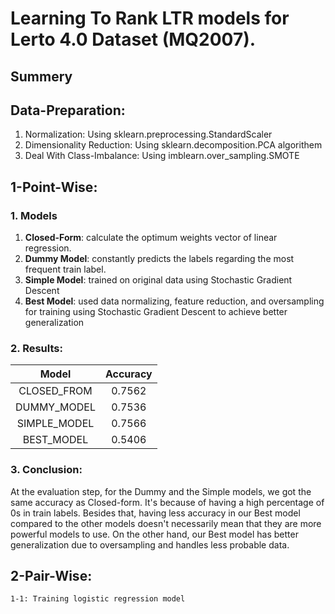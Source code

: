 # Learning To Rank LTR models for Lerto 4.0 Dataset (MQ2007).

## Summery


## Data-Preparation:
1. Normalization: Using sklearn.preprocessing.StandardScaler
2. Dimensionality Reduction: Using sklearn.decomposition.PCA algorithem
3. Deal With Class-Imbalance: Using imblearn.over_sampling.SMOTE 

## 1-Point-Wise:
### 1. Models
1. **Closed-Form**: calculate the optimum weights vector of linear regression.
2. **Dummy Model**: constantly predicts the labels regarding the most frequent train label.
3. **Simple Model**: trained on original data using Stochastic Gradient Descent
4. **Best Model**: used data normalizing, feature reduction, and oversampling for training using Stochastic Gradient Descent to achieve better generalization
### 2. Results:

| Model | Accuracy |
|  :--------:  | :------: |
|  CLOSED_FROM | 0.7562   |
|  DUMMY_MODEL | 0.7536   |
| SIMPLE_MODEL | 0.7566   |
|  BEST_MODEL  | 0.5406   |

### 3. Conclusion:
At the evaluation step, for the Dummy and the Simple models, we got the same accuracy as Closed-form. It's because of having a high percentage of 0s in train labels. Besides that, having less accuracy in our Best model compared to the other models doesn't necessarily mean that they are more powerful models to use. On the other hand, our Best model has better generalization due to oversampling and handles less probable data.


## 2-Pair-Wise:
    1-1: Training logistic regression model
